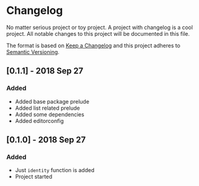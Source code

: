 # Changelog
No matter serious project or toy project. A project with changelog is a cool
project. All notable changes to this project will be documented in this file.

The format is based on [Keep a Changelog](http://keepachangelog.com/en/1.0.0/)
and this project adheres to [Semantic Versioning](http://semver.org/spec/v2.0.0.html).

## [0.1.1] - 2018 Sep 27
### Added
- Added base package prelude
- Added list related prelude
- Added some dependencies
- Added editorconfig

## [0.1.0] - 2018 Sep 27
### Added
- Just `identity` function is added
- Project started
